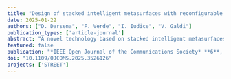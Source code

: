 ```yaml
---
title: "Design of stacked intelligent metasurfaces with reconfigurable amplitude and phase for multiuser downlink beamforming"
date: 2025-01-22
authors: ["D. Darsena", "F. Verde", "I. Iudice", "V. Galdi"]
publication_types: ['article-journal']
abstract: "A novel technology based on stacked intelligent metasurfaces (SIM) has recently emerged. This platform involves cascading multiple metasurfaces, each acting as a digitally programmable physical layer within a diffractive neural network. SIM enable the implementation of signal-processing transformations directly in the electromagnetic wave domain, eliminating the need for expensive, high-precision, and power-intensive digital platforms. However, existing studies employing SIM in wireless communication applications rely solely on nearly passive structures that control only the phase of the meta-atoms in each layer. In this study, we propose a SIM-aided downlink multiuser transmission scheme, where the SIM at the base station (BS) end is designed by combining nearly passive layers with phase-only reconﬁguration capabilities and active layers integrated with ampliﬁer chips to enable amplitude control. Our optimal design aims at maximizing the sum rate for the best group of users by jointly optimizing the transmit power allocation at the BS and the wave-based beamforming at the SIM. In addition to the standard sum-power constraint at the BS, our optimization framework includes two additional constraints: (i) a per-stream power preserving constraint to prevent propagation losses across the SIM, and (ii) an amplitude constraint to account for power limitations for each active layer. To further reduce the complexity of the optimal beamforming solution, we explore a simple yet suboptimal zero-forcing (ZF) beamforming design, where the wavebased transformation implemented by the SIM is selected to eliminate interference among user streams. Finally, extensive Monte Carlo simulations demonstrate that incorporating both nearly passive and active layers within the SIM signiﬁcantly enhances capacity compared to previously reported phase-only coding SIM. Additionally, the numerical results reveal that low-complexity ZF beamforming approaches optimality in terms of maximum sum rate even for a relatively small number of users."
featured: false
publication: "*IEEE Open Journal of the Communications Society* **6**, 531-550"
doi: "10.1109/OJCOMS.2025.3526126"
projects: ['STREET']
---
```

